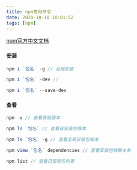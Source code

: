 ```yaml
---
title: npm常用命令
date: 2020-10-10 10:01:52
tags: [npm]
---
```

[npm官方中文文档](https://www.npmjs.cn/getting-started/what-is-npm/)

#### 安装

```js
npm i `包名` -g // 全局安装

npm i `包名` -dev //

npm i `包名` --save-dev
```

#### 查看

```js
npm -v // 查看安装版本

npm ls `包名` // 查看该安装包版本

npm ls `包名` -g // 查看全局安装包版本

npm view `包名` dependencies // 查看安装包依赖关系

npm list // 查看已安装包列表

```
